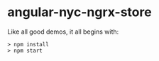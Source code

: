 # angular-nyc-ngrx-store

Like all good demos, it all begins with:

```
> npm install
> npm start
```
